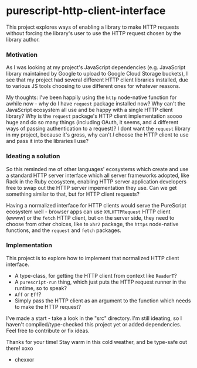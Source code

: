 # purescript-http-client-interface

This project explores ways of enabling a library to make HTTP requests without forcing the library's user to use the HTTP request chosen by the library author.

### Motivation

As I was looking at my project's JavaScript dependencies (e.g. JavaScript library maintained by Google to upload to Google Cloud Storage buckets), I see that my project had several different HTTP client libraries installed, due to various JS tools choosing to use different ones for whatever reasons.

My thoughts: I've been happily using the `http` node-native function for awhile now - why do I have `request` package installed now? Why can't the JavaScript ecosystem all use and be happy with a single HTTP client library? Why is the `request` package's HTTP client implementation soooo huge and do so many things (including OAuth, it seems, and 4 different ways of passing authentication to a request)? I dont want the `request` library in my project, because it's gross, why can't *I* choose the HTTP client to use and pass it into the libraries I use?

### Ideating a solution

So this reminded me of other languages' ecosystems which create and use a standard HTTP server interface which all server frameworks adopted, like Rack in the Ruby ecosystem, enabling HTTP server application developers free to swap out the HTTP server impementation they use. Can we get something similar to that, but for HTTP client requests?

Having a normalized interface for HTTP clients would serve the PureScript ecosystem well - browser apps can use `XMLHTTPRequest` HTTP client (ewww) or the `fetch` HTTP client, but on the server side, they need to choose from other choices, like te `xhr2` package, the `https` node-native functions, and the `request` and `fetch` packages.

### Implementation

This project is to explore how to implement that normalized HTTP client interface.

- A type-class, for getting the HTTP client from context like `ReaderT`?
- A `purescript-run` thing, which just puts the HTTP request runner in the runtime, so to speak?
- `Aff` or `Eff`?
- Simply pass the HTTP client as an argument to the function which needs to make the HTTP request?

I've made a start - take a look in the "src" directory. I'm still ideating, so I haven't compiled/type-checked this project yet or added dependencies. Feel free to contribute or fix ideas.

Thanks for your time! Stay warm in this cold weather, and be type-safe out there!
xoxo
- chexxor
